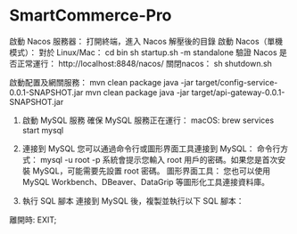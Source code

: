 # SmartCommerce-Pro

啟動 Nacos 服務器：
打開終端，進入 Nacos 解壓後的目錄
啟動 Nacos（單機模式）：
對於 Linux/Mac：
cd bin
sh startup.sh -m standalone
驗證 Nacos 是否正常運行：
http://localhost:8848/nacos/
關閉nacos：
sh shutdown.sh

啟動配置及網關服務：
mvn clean package
java -jar target/config-service-0.0.1-SNAPSHOT.jar
mvn clean package
java -jar target/api-gateway-0.0.1-SNAPSHOT.jar


1. 啟動 MySQL 服務
確保 MySQL 服務正在運行：
macOS: brew services start mysql


2. 連接到 MySQL
您可以通過命令行或圖形界面工具連接到 MySQL：
命令行方式：
mysql -u root -p
系統會提示您輸入 root 用戶的密碼。如果您是首次安裝 MySQL，可能需要先設置 root 密碼。
圖形界面工具：
您也可以使用 MySQL Workbench、DBeaver、DataGrip 等圖形化工具連接資料庫。
3. 執行 SQL 腳本
連接到 MySQL 後，複製並執行以下 SQL 腳本：


離開時: 
EXIT;